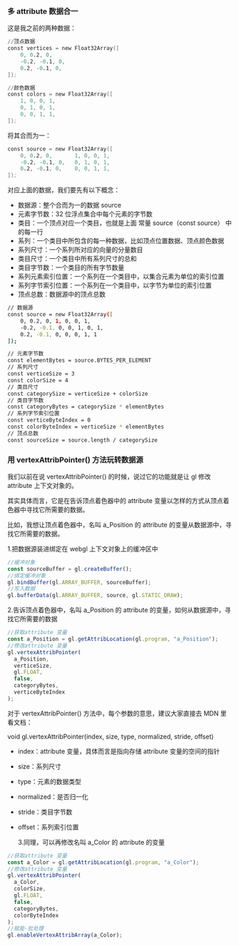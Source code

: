 ### 多 attribute 数据合一

这是我之前的两种数据：

```s
//顶点数据
const vertices = new Float32Array([
    0, 0.2, 0,
    -0.2, -0.1, 0,
    0.2, -0.1, 0,
]);

//颜色数据
const colors = new Float32Array([
    1, 0, 0, 1,
    0, 1, 0, 1,
    0, 0, 1, 1,
]);
```

将其合而为一：

```s
const source = new Float32Array([
    0, 0.2, 0,       1, 0, 0, 1,
    -0.2, -0.1, 0,   0, 1, 0, 1,
    0.2, -0.1, 0,    0, 0, 1, 1,
]);
```

对应上面的数据，我们要先有以下概念：

- 数据源：整个合而为一的数据 source
- 元素字节数：32 位浮点集合中每个元素的字节数
- 类目：一个顶点对应一个类目，也就是上面 常量 source（const source） 中的每一行
- 系列：一个类目中所包含的每一种数据，比如顶点位置数据、顶点颜色数据
- 系列尺寸：一个系列所对应的向量的分量数目
- 类目尺寸：一个类目中所有系列尺寸的总和
- 类目字节数：一个类目的所有字节数量
- 系列元素索引位置：一个系列在一个类目中，以集合元素为单位的索引位置
- 系列字节索引位置：一个系列在一个类目中，以字节为单位的索引位置
- 顶点总数：数据源中的顶点总数

```sh
// 数据源
const source = new Float32Array([
    0, 0.2, 0, 1, 0, 0, 1,
    -0.2, -0.1, 0, 0, 1, 0, 1,
    0.2, -0.1, 0, 0, 0, 1, 1
]);

// 元素字节数
const elementBytes = source.BYTES_PER_ELEMENT
// 系列尺寸
const verticeSize = 3
const colorSize = 4
// 类目尺寸
const categorySize = verticeSize + colorSize
// 类目字节数
const categoryBytes = categorySize * elementBytes
// 系列字节索引位置
const verticeByteIndex = 0
const colorByteIndex = verticeSize * elementBytes
// 顶点总数
const sourceSize = source.length / categorySize
```

### 用 vertexAttribPointer() 方法玩转数据源

我们以前在说 vertexAttribPointer() 的时候，说过它的功能就是让 gl 修改 attribute 上下文对象的。

其实具体而言，它是在告诉顶点着色器中的 attribute 变量以怎样的方式从顶点着色器中寻找它所需要的数据。

比如，我想让顶点着色器中，名叫 a_Position 的 attribute 的变量从数据源中，寻找它所需要的数据。

1.把数据源装进绑定在 webgl 上下文对象上的缓冲区中

```js
//缓冲对象
const sourceBuffer = gl.createBuffer();
//绑定缓冲对象
gl.bindBuffer(gl.ARRAY_BUFFER, sourceBuffer);
//写入数据
gl.bufferData(gl.ARRAY_BUFFER, source, gl.STATIC_DRAW);
```

2.告诉顶点着色器中，名叫 a_Position 的 attribute 的变量，如何从数据源中，寻找它所需要的数据

```js
//获取attribute 变量
const a_Position = gl.getAttribLocation(gl.program, "a_Position");
//修改attribute 变量
gl.vertexAttribPointer(
  a_Position,
  verticeSize,
  gl.FLOAT,
  false,
  categoryBytes,
  verticeByteIndex
);
```

对于 vertexAttribPointer() 方法中，每个参数的意思，建议大家直接去 MDN 里看文档：

void gl.vertexAttribPointer(index, size, type, normalized, stride, offset)

- index：attribute 变量，具体而言是指向存储 attribute 变量的空间的指针
- size：系列尺寸
- type：元素的数据类型
- normalized：是否归一化
- stride：类目字节数
- offset：系列索引位置

  3.同理，可以再修改名叫 a_Color 的 attribute 的变量

```js
//获取attribute 变量
const a_Color = gl.getAttribLocation(gl.program, "a_Color");
//修改attribute 变量
gl.vertexAttribPointer(
  a_Color,
  colorSize,
  gl.FLOAT,
  false,
  categoryBytes,
  colorByteIndex
);
//赋能-批处理
gl.enableVertexAttribArray(a_Color);
```
